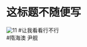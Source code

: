 # 这标题不随便写
![11](https://user-images.githubusercontent.com/49017826/147843550-9be80d75-4d4e-4858-b78d-884f18c0ab56.jpg)
#让我看看行不行  
#隋海澳 尹舰
